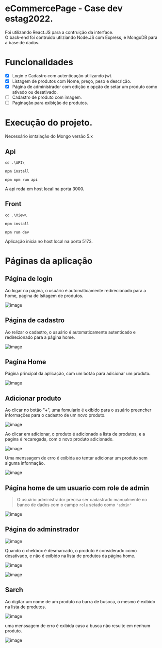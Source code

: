 # eCommercePage - Case dev estag2022.

Foi utilizando React.JS para a contruição da interface.<br>
O back-end foi contruido utilziando Node.JS com Express, e MongoDB para a base de dados.<br>

# Funcionalidades

- [x] Login e Cadastro com autenticação utilizando jwt.
- [x] Listagem de produtos com Nome, preço, peso e descrição.
- [x] Página de administrador com edição e opção de setar um produto como ativado ou desativado.
- [ ] Cadastro de produto com imagem.
- [ ] Paginação para exibição de produtos.

# Execução do projeto.

Necessário isntalação do Mongo versão 5.x

## Api
```
cd .\API\
```

```
npm install
```


```
npm npm run api
```

A api roda em host local na porta 3000.

## Front

```
cd .\View\
```

```
npm install
```

```
npm run dev
```

Aplicação inicia no host local na porta 5173.

# Páginas da aplicação

## Página de login

Ao logar na página, o usuário é automáticamente redirecionado para a home, pagina de lsitagem de produtos.

![image](https://user-images.githubusercontent.com/30753246/182006718-d5bfa5f0-4c50-43e8-b3ea-5e23059d502b.png)

## Página de cadastro

Ao relizar o cadastro, o usuário é automaticamente autenticado e redirecionado para a página home.

![image](https://user-images.githubusercontent.com/30753246/182006730-ae82d4f0-d877-462f-b40d-6374894cb642.png)

## Pagina Home

Página principal da aplicação, com um botão para adicionar um produto.

![image](https://user-images.githubusercontent.com/30753246/182006842-4c739f1f-579e-471e-b6af-2464d57bba4c.png)

## Adicionar produto

Ao clicar no botão "+", uma fomulario é exibido para o usuário preencher informações para o cadastro de um novo produto.

![image](https://user-images.githubusercontent.com/30753246/182006897-642655ad-4782-4d81-a97f-e36729feaad0.png)

Ao clicar em adicionar, o produto é adicionado a lista de produtos, e a pagina é recaregada, com o novo produto adicionado.

![image](https://user-images.githubusercontent.com/30753246/182006942-ff224d27-8863-4193-8923-e1c3093b1ae0.png)

Uma menssagem de erro é exibida ao tentar adicionar um produto sem alguma informação.

![image](https://user-images.githubusercontent.com/30753246/182006999-351957ab-f941-4103-ab5c-9066b9bce17c.png)


## Página home de um usuario com role de admin

> O usuário administrador precisa ser cadastrado manualmente no banco de dados com o campo `role` setado como `"admin"`

![image](https://user-images.githubusercontent.com/30753246/182006756-5d91c0e2-a257-4941-b693-a6b6613ad944.png)

## Página do adminstrador

![image](https://user-images.githubusercontent.com/30753246/182006767-938adef2-3960-4d8e-bd7f-33bf7fc6b683.png)

Quando o chekbox é desmarcado, o produto é considerado como desativado, e não é exibido na lista de produtos da página home.

![image](https://user-images.githubusercontent.com/30753246/182007069-297113c0-47fd-455e-9bdf-e5ddb098a4de.png)

![image](https://user-images.githubusercontent.com/30753246/182007089-dc2bd6f7-cd5b-460a-8e07-6c6bf9fc4f63.png)

## Sarch

Ao digitar um nome de um produto na barra de busoca, o mesmo é exibido na lista de produtos.

![image](https://user-images.githubusercontent.com/30753246/182007097-843fbed7-6f87-4a45-90e6-7dbe0172c540.png)

uma menssagem de erro é exibida caso a busca não resulte em nenhum produto.

![image](https://user-images.githubusercontent.com/30753246/182007114-81471d2a-51bf-4907-bc25-fee54796445a.png)


